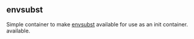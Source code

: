## envsubst

Simple container to make [envsubst](https://www.gnu.org/software/gettext/manual/html_node/envsubst-Invocation.html) available for use as an init container.
available.

